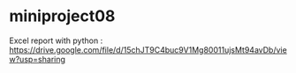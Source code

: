 # miniproject08
Excel report with python : 
https://drive.google.com/file/d/15chJT9C4buc9V1Mg80011ujsMt94avDb/view?usp=sharing
